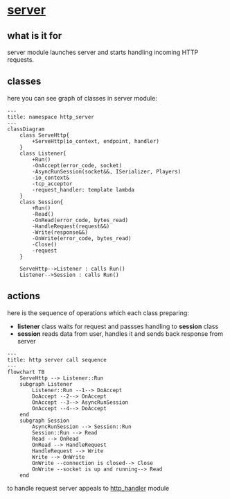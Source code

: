# [server](https://github.com/LeeDoor/hex_chess_backend/tree/main/src/server)
## what is it for
server module launches server and starts handling incoming HTTP requests.
## classes
here you can see graph of classes in server module:
```mermaid
---
title: namespace http_server
---
classDiagram
    class ServeHttp{
        +ServeHttp(io_context, endpoint, handler)
    }
    class Listener{
        +Run()
        -OnAccept(error_code, socket)
        -AsyncRunSession(socket&&, ISerializer, Players)
        -io_context&
        -tcp_acceptor
        -request_handler: template lambda
    }
    class Session{
        +Run()
        -Read()
        -OnRead(error_code, bytes_read)
        -HandleRequest(request&&)
        -Write(response&&)
        -OnWrite(error_code, bytes_read)
        -Close()
        -request
    }

    ServeHttp-->Listener : calls Run()
    Listener-->Session : calls Run()
```
## actions
here is the sequence of operations which each class preparing:
* **listener** class waits for request and passses handling to **session** class
* **session** reads data from user, handles it and sends back response from server
```mermaid
---
title: http server call sequence
---
flowchart TB
    ServeHttp --> Listener::Run
    subgraph Listener
        Listener::Run --1--> DoAccept
        DoAccept --2--> OnAccept
        OnAccept --3--> AsyncRunSession
        OnAccept --4--> DoAccept
    end
    subgraph Session
        AsyncRunSession --> Session::Run
        Session::Run --> Read
        Read --> OnRead
        OnRead --> HandleRequest
        HandleRequest --> Write
        Write --> OnWrite
        OnWrite --connection is closed--> Close
        OnWrite --socket is up and running--> Read
    end
```

to handle request server appeals to [http_handler](https://github.com/LeeDoor/hex_chess_backend/blob/main/docs/http_handler.md) module
